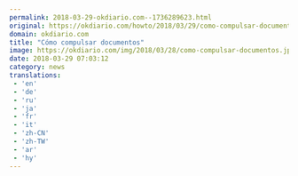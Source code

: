 ```yaml
---
permalink: 2018-03-29-okdiario.com--1736289623.html
original: https://okdiario.com/howto/2018/03/29/como-compulsar-documentos-2037954
domain: okdiario.com
title: "Cómo compulsar documentos"
image: https://okdiario.com/img/2018/03/28/como-compulsar-documentos.jpg
date: 2018-03-29 07:03:12
category: news
translations: 
 - 'en'
 - 'de'
 - 'ru'
 - 'ja'
 - 'fr'
 - 'it'
 - 'zh-CN'
 - 'zh-TW'
 - 'ar'
 - 'hy'
---
```


